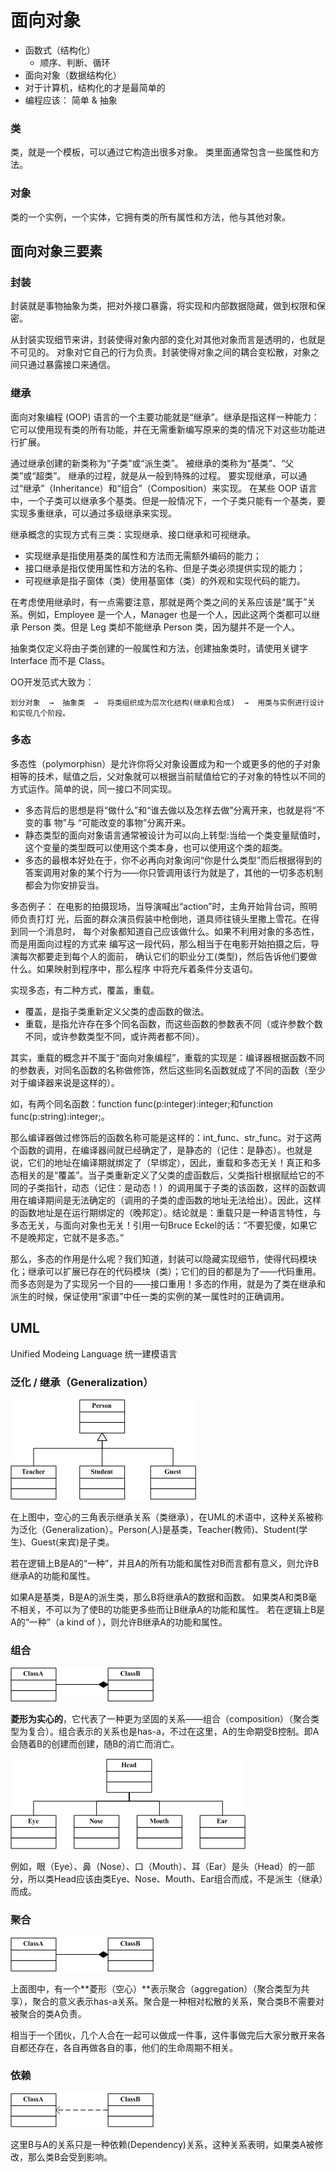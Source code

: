 # 面向对象

 - 函数式（结构化）
   - 顺序、判断、循环
 - 面向对象（数据结构化）
 - 对于计算机，结构化的才是最简单的
 - 编程应该： 简单 & 抽象

### 类
类，就是一个模板，可以通过它构造出很多对象。 类里面通常包含一些属性和方法。

### 对象
类的一个实例，一个实体，它拥有类的所有属性和方法，他与其他对象。


## 面向对象三要素

### 封装
 封装就是事物抽象为类，把对外接口暴露，将实现和内部数据隐藏，做到权限和保密。

从封装实现细节来讲，封装使得对象内部的变化对其他对象而言是透明的，也就是不可见的。 对象对它自己的行为负责。封装使得对象之间的耦合变松散，对象之间只通过暴露接口来通信。


### 继承
面向对象编程 (OOP) 语言的一个主要功能就是“继承”。继承是指这样一种能力：它可以使用现有类的所有功能，并在无需重新编写原来的类的情况下对这些功能进行扩展。

通过继承创建的新类称为“子类”或“派生类”。
被继承的类称为“基类”、“父类”或“超类”。
继承的过程，就是从一般到特殊的过程。
要实现继承，可以通过“继承”（Inheritance）和“组合”（Composition）来实现。
在某些 OOP 语言中，一个子类可以继承多个基类。但是一般情况下，一个子类只能有一个基类，要实现多重继承，可以通过多级继承来实现。
 
继承概念的实现方式有三类：实现继承、接口继承和可视继承。
 - 实现继承是指使用基类的属性和方法而无需额外编码的能力；
 - 接口继承是指仅使用属性和方法的名称、但是子类必须提供实现的能力；
 - 可视继承是指子窗体（类）使用基窗体（类）的外观和实现代码的能力。


在考虑使用继承时，有一点需要注意，那就是两个类之间的关系应该是“属于”关系。例如，Employee 是一个人，Manager 也是一个人，因此这两个类都可以继承 Person 类。但是 Leg 类却不能继承 Person 类，因为腿并不是一个人。

抽象类仅定义将由子类创建的一般属性和方法，创建抽象类时，请使用关键字 Interface 而不是 Class。

OO开发范式大致为：
```
划分对象  →  抽象类  →  将类组织成为层次化结构(继承和合成)  →  用类与实例进行设计和实现几个阶段。
```

### 多态

多态性（polymorphisn）是允许你将父对象设置成为和一个或更多的他的子对象相等的技术，赋值之后，父对象就可以根据当前赋值给它的子对象的特性以不同的方式运作。简单的说，同一接口不同实现。

 - 多态背后的思想是将“做什么”和“谁去做以及怎样去做”分离开来，也就是将“不变的事 物”与 “可能改变的事物”分离开来。
 - 静态类型的面向对象语言通常被设计为可以向上转型:当给一个类变量赋值时，这个变量的类型既可以使用这个类本身，也可以使用这个类的超类。
 - 多态的最根本好处在于，你不必再向对象询问“你是什么类型”而后根据得到的答案调用对象的某个行为——你只管调用该行为就是了，其他的一切多态机制都会为你安排妥当。

多态例子： 在电影的拍摄现场，当导演喊出“action”时，主角开始背台词，照明师负责打灯 光，后面的群众演员假装中枪倒地，道具师往镜头里撒上雪花。在得到同一个消息时， 每个对象都知道自己应该做什么。如果不利用对象的多态性，而是用面向过程的方式来 编写这一段代码，那么相当于在电影开始拍摄之后，导演每次都要走到每个人的面前， 确认它们的职业分工(类型)，然后告诉他们要做什么。如果映射到程序中，那么程序 中将充斥着条件分支语句。

实现多态，有二种方式，覆盖，重载。

 - 覆盖，是指子类重新定义父类的虚函数的做法。
 - 重载，是指允许存在多个同名函数，而这些函数的参数表不同（或许参数个数不同，或许参数类型不同，或许两者都不同）。

其实，重载的概念并不属于“面向对象编程”，重载的实现是：编译器根据函数不同的参数表，对同名函数的名称做修饰，然后这些同名函数就成了不同的函数（至少对于编译器来说是这样的）。

如，有两个同名函数：function func(p:integer):integer;和function func(p:string):integer;。

那么编译器做过修饰后的函数名称可能是这样的：int_func、str_func。对于这两个函数的调用，在编译器间就已经确定了，是静态的（记住：是静态）。也就是说，它们的地址在编译期就绑定了（早绑定），因此，重载和多态无关！真正和多态相关的是“覆盖”。当子类重新定义了父类的虚函数后，父类指针根据赋给它的不同的子类指针，动态（记住：是动态！）的调用属于子类的该函数，这样的函数调用在编译期间是无法确定的（调用的子类的虚函数的地址无法给出）。因此，这样的函数地址是在运行期绑定的（晚邦定）。结论就是：重载只是一种语言特性，与多态无关，与面向对象也无关！引用一句Bruce Eckel的话：“不要犯傻，如果它不是晚邦定，它就不是多态。”

那么，多态的作用是什么呢？我们知道，封装可以隐藏实现细节，使得代码模块化；继承可以扩展已存在的代码模块（类）；它们的目的都是为了——代码重用。而多态则是为了实现另一个目的——接口重用！多态的作用，就是为了类在继承和派生的时候，保证使用“家谱”中任一类的实例的某一属性时的正确调用。

## UML
Unified Modeing Language 统一建模语言

### 泛化 / 继承（Generalization）
![泛化](IMG/o_Generalization.gif)

在上图中，空心的三角表示继承关系（类继承），在UML的术语中，这种关系被称为泛化（Generalization）。Person(人)是基类，Teacher(教师)、Student(学生)、Guest(来宾)是子类。

若在逻辑上B是A的“一种”，并且A的所有功能和属性对B而言都有意义，则允许B继承A的功能和属性。

如果A是基类，B是A的派生类，那么B将继承A的数据和函数。 
如果类A和类B毫不相关，不可以为了使B的功能更多些而让B继承A的功能和属性。
若在逻辑上B是A的“一种”（a kind of ），则允许B继承A的功能和属性。


### 组合

![组合](IMG/o_composition.gif)

**菱形为实心的**，它代表了一种更为坚固的关系——组合（composition）（聚合类型为复合）。组合表示的关系也是has-a，不过在这里，A的生命期受B控制。即A会随着B的创建而创建，随B的消亡而消亡。

![组合](IMG/o_aggregationBase.gif)

例如，眼（Eye）、鼻（Nose）、口（Mouth）、耳（Ear）是头（Head）的一部分，所以类Head应该由类Eye、Nose、Mouth、Ear组合而成，不是派生（继承）而成。 


### 聚合

![聚合](IMG/o_composition.gif)

上面图中，有一个**菱形（空心）**表示聚合（aggregation）（聚合类型为共享），聚合的意义表示has-a关系。聚合是一种相对松散的关系，聚合类B不需要对被聚合的类A负责。

相当于一个团伙，几个人合在一起可以做成一件事，这件事做完后大家分散开来各自都还存在，各自再做各自的事，他们的生命周期不相关。


### 依赖
![依赖](IMG/o_Dependency.gif)

这里B与A的关系只是一种依赖(Dependency)关系，这种关系表明，如果类A被修改，那么类B会受到影响。